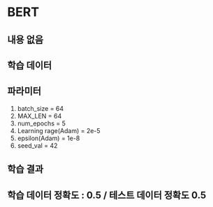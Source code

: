 
# BERT
## 내용 없음

## 학습 데이터

## 파라미터
1. batch_size = 64
2. MAX_LEN = 64
3. num_epochs = 5
4. Learning rage(Adam) = 2e-5
5. epsilon(Adam) = 1e-8
6. seed_val = 42


## 학습 결과
## 학습 데이터 정확도 : 0.5 / 테스트 데이터 정확도 0.5
